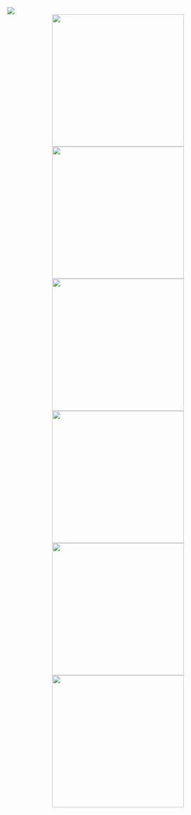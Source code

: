 <!DOCTYPE html>
<html lang="en">

<head>
    <meta charset="UTF-8">
    <meta name="viewport" content="width=device-width, initial-scale=1.0">
   
</head>

<body>
    <img src="https://i.ibb.co/qjn1rPz/asratul-hasan-nahid.png" />
    <div align="center" padding="10px">
        <img  width="300" gap="10px" src="https://i.ibb.co/WV83jG9/facebook.png" />
        <img  width="300" src="https://i.ibb.co/Rg45ZrP/dribbble.png" />
        <img  width="300" src="https://i.ibb.co/rQZfq6d/twitter.png" />
    </div>
    <div align="center">
        <img  width="300" src="https://i.ibb.co/YPFHN6S/instagram.png" />
        <img  width="300" src="https://i.ibb.co/g6J3xz4/linkedin.png" />
        <img  width="300" src="https://i.ibb.co/LgtL93g/youtube.png" />
    </div>
</body>

</html>
